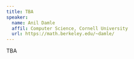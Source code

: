 ```yaml
---
title: TBA
speaker:
  name: Anil Damle
  affil: Computer Science, Cornell University
  url: https://math.berkeley.edu/~damle/
---
```


TBA
